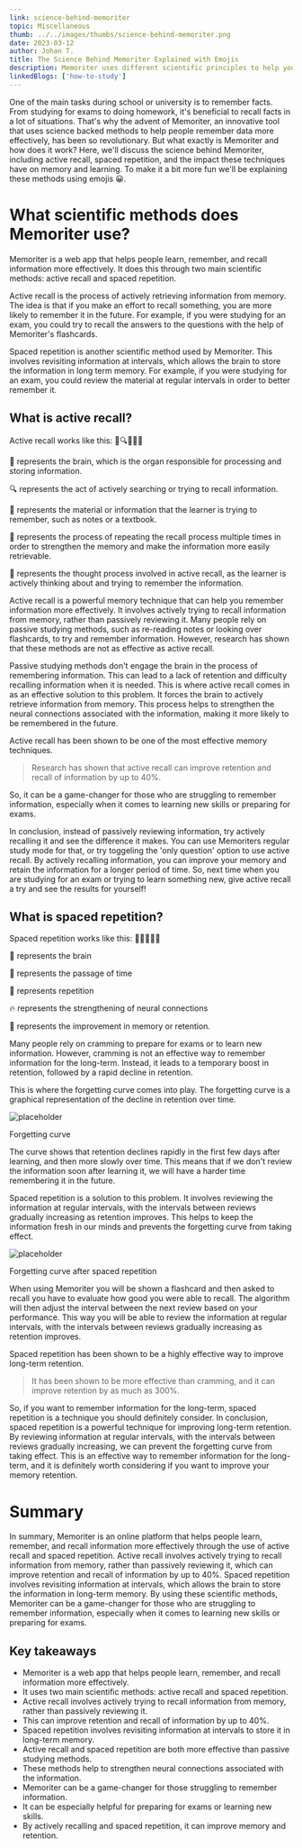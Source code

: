 ```yaml
---
link: science-behind-memoriter
topic: Miscellaneous
thumb: ../../images/thumbs/science-behind-memoriter.png
date: 2023-03-12
author: Johan T.
title: The Science Behind Memoriter Explained with Emojis
description: Memoriter uses different scientific principles to help you memorize things. In this post, we will explain how Memoriter works with emojis.
linkedBlogs: ['how-to-study']
---
```


One of the main tasks during school or university is to remember facts. From studying for exams to doing homework, it's beneficial to recall facts in a lot of situations. That's why the advent of Memoriter, an innovative tool that uses science backed methods to help people remember data more effectively, has been so revolutionary. But what exactly is Memoriter and how does it work? Here, we'll discuss the science behind Memoriter, including active recall, spaced repetition, and the impact these techniques have on memory and learning. To make it a bit more fun we'll be explaining these methods using emojis 😀.

# What scientific methods does Memoriter use?

Memoriter is a web app that helps people learn, remember, and recall information more effectively. It does this through two main scientific methods: active recall and spaced repetition.

Active recall is the process of actively retrieving information from memory. The idea is that if you make an effort to recall something, you are more likely to remember it in the future. For example, if you were studying for an exam, you could try to recall the answers to the questions with the help of Memoriter's flashcards.

Spaced repetition is another scientific method used by Memoriter. This involves revisiting information at intervals, which allows the brain to store the information in long term memory. For example, if you were studying for an exam, you could review the material at regular intervals in order to better remember it.

## What is active recall?

Active recall works like this: 🧠🔍📝🔄💭

🧠 represents the brain, which is the organ responsible for processing and storing information.

🔍 represents the act of actively searching or trying to recall information.

📝 represents the material or information that the learner is trying to remember, such as notes or a textbook.

🔄 represents the process of repeating the recall process multiple times in order to strengthen the memory and make the information more easily retrievable.

💭 represents the thought process involved in active recall, as the learner is actively thinking about and trying to remember the information.

Active recall is a powerful memory technique that can help you remember information more effectively. It involves actively trying to recall information from memory, rather than passively reviewing it. Many people rely on passive studying methods, such as re-reading notes or looking over flashcards, to try and remember information. However, research has shown that these methods are not as effective as active recall.

Passive studying methods don't engage the brain in the process of remembering information. This can lead to a lack of retention and difficulty recalling information when it is needed. This is where active recall comes in as an effective solution to this problem. It forces the brain to actively retrieve information from memory. This process helps to strengthen the neural connections associated with the information, making it more likely to be remembered in the future.

Active recall has been shown to be one of the most effective memory techniques.

<blockquote class='callout' icon='💡'>
Research has shown that active recall can improve retention and recall of information by up to 40%.
</blockquote>

So, it can be a game-changer for those who are struggling to remember information, especially when it comes to learning new skills or preparing for exams.

In conclusion, instead of passively reviewing information, try actively recalling it and see the difference it makes. You can use Memoriters regular study mode for that, or try toggeling the 'only question' option to use active recall. By actively recalling information, you can improve your memory and retain the information for a longer period of time. So, next time when you are studying for an exam or trying to learn something new, give active recall a try and see the results for yourself!

## What is spaced repetition?

Spaced repetition works like this: 🧠📅🔁🔥💪

🧠 represents the brain

📅 represents the passage of time

🔁 represents repetition

🔥 represents the strengthening of neural connections

💪 represents the improvement in memory or retention.

Many people rely on cramming to prepare for exams or to learn new information. However, cramming is not an effective way to remember information for the long-term. Instead, it leads to a temporary boost in retention, followed by a rapid decline in retention.

This is where the forgetting curve comes into play. The forgetting curve is a graphical representation of the decline in retention over time.

![placeholder](../../images/blog/forgetting-curve.png)

<figcaption>Forgetting curve</figcaption>

The curve shows that retention declines rapidly in the first few days after learning, and then more slowly over time. This means that if we don't review the information soon after learning it, we will have a harder time remembering it in the future.

Spaced repetition is a solution to this problem. It involves reviewing the information at regular intervals, with the intervals between reviews gradually increasing as retention improves. This helps to keep the information fresh in our minds and prevents the forgetting curve from taking effect.

![placeholder](../../images/blog/spaced-repetition.png)

<figcaption>Forgetting curve after spaced repetition</figcaption>

When using Memoriter you will be shown a flashcard and then asked to recall you have to evaluate how good you were able to recall. The algorithm will then adjust the interval between the next review based on your performance. This way you will be able to review the information at regular intervals, with the intervals between reviews gradually increasing as retention improves.

Spaced repetition has been shown to be a highly effective way to improve long-term retention.

<blockquote class='callout' icon='🔥'>
It has been shown to be more effective than cramming, and it can improve retention by as much as 300%.
</blockquote>

So, if you want to remember information for the long-term, spaced repetition is a technique you should definitely consider.
In conclusion, spaced repetition is a powerful technique for improving long-term retention. By reviewing information at regular intervals, with the intervals between reviews gradually increasing, we can prevent the forgetting curve from taking effect. This is an effective way to remember information for the long-term, and it is definitely worth considering if you want to improve your memory retention.

# Summary

In summary, Memoriter is an online platform that helps people learn, remember, and recall information more effectively through the use of active recall and spaced repetition. Active recall involves actively trying to recall information from memory, rather than passively reviewing it, which can improve retention and recall of information by up to 40%. Spaced repetition involves revisiting information at intervals, which allows the brain to store the information in long-term memory. By using these scientific methods, Memoriter can be a game-changer for those who are struggling to remember information, especially when it comes to learning new skills or preparing for exams.

## Key takeaways

- Memoriter is a web app that helps people learn, remember, and recall information more effectively.
- It uses two main scientific methods: active recall and spaced repetition.
- Active recall involves actively trying to recall information from memory, rather than passively reviewing it.
- This can improve retention and recall of information by up to 40%.
- Spaced repetition involves revisiting information at intervals to store it in long-term memory.
- Active recall and spaced repetition are both more effective than passive studying methods.
- These methods help to strengthen neural connections associated with the information.
- Memoriter can be a game-changer for those struggling to remember information.
- It can be especially helpful for preparing for exams or learning new skills.
- By actively recalling and spaced repetition, it can improve memory and retention.
